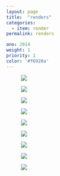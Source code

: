 ```yaml
---
layout: page
title:  "renders"
categories:
  - item: render
permalink: renders

ano: 2014
weight: 1
priority: 1
color: '#f6920a'
---
```


<figure><img src="{{ site.baseurl }}/assets/renders/cadeira_alfa1.jpg"/></figure>
<figure><img src="{{ site.baseurl }}/assets/renders/minhocao.png"/></figure>
<figure><img src="{{ site.baseurl }}/assets/renders/minhocao2.png"/></figure>
<figure><img class="left" src="{{ site.baseurl }}/assets/renders/cadeira_duna1.jpg"/></figure>
<figure><img class="left" src="{{ site.baseurl }}/assets/renders/cadeira_duna2.jpg"/></figure>
<figure><img src="{{ site.baseurl }}/assets/renders/studio_diso.jpg"/></figure>
<figure><img class="left" src="{{ site.baseurl }}/assets/renders/bike3.jpg"/></figure>
<figure><img class="left" src="{{ site.baseurl }}/assets/renders/bike5.jpg"/></figure>
<figure><img src="{{ site.baseurl }}/assets/renders/buneco_madeira.jpg"/></figure>
